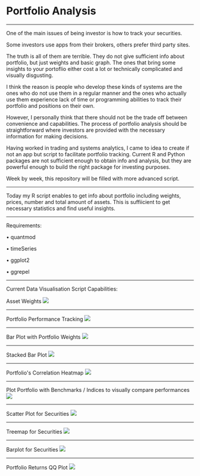 # Portfolio Analysis
_______________________________________________________________

One of the main issues of being investor is how to track your securities. 

Some investors use apps from their brokers, others prefer third party sites.

The truth is all of them are terrible. They do not give sufficient info about portfolio, but just weights and basic graph. The ones that bring some insights to your portoflio either cost a lot or technically complicated and visually disgusting. 

I think the reason is people who develop these kinds of systems are the ones who do not use them in a regular manner and the ones who actually use them experience lack of time or programming abilities to track their portfolio and positions on their own.  

However, I personally think that there should not be the trade off between convenience and capabilities. The process of portfolio analysis should be straightforward where investors are provided with the necessary information for making decisions. 

Having worked in trading and systems analytics, I came to idea to create if not an app but script to facilitate portfolio tracking. Current R and Python packages are not sufficient enough to obtain info and analysis, but they are powerful enough to build the right package for investing purposes.

Week by week, this repository will be filled with more advanced script.
_______________________________________________________________

Today my R script enables to get info about portfolio including weights, prices, number and total amount of assets. This is suffiicient to get necessary statistics and find useful insights.
_______________________________________________________________

Requirements:

• quantmod

• timeSeries

• ggplot2

• ggrepel
_______________________________________________________________

Current Data Visualisation Script Capabilities:

Asset Weights
![](https://github.com/vladislavpyatnitskiy/Portfolio_Analysis/blob/main/Portfolio%20Pie.jpeg?raw=true)
_______________________________________________________________

Portfolio Performance Tracking
![](https://github.com/vladislavpyatnitskiy/Portfolio_Analysis/blob/main/Portfolio%20Performance.jpeg?raw=true)
_______________________________________________________________

Bar Plot with Portfolio Weights 
![](https://github.com/vladislavpyatnitskiy/Portfolio_Analysis/blob/main/Plots/Portfolio%20Allocation%20Barplot.png?raw=true)
_______________________________________________________________

Stacked Bar Plot
![](https://github.com/vladislavpyatnitskiy/Portfolio_Analysis/blob/main/Plots/Stacked%20Bar%20Plot.jpeg?raw=true)
_______________________________________________________________

Portfolio's Correlation Heatmap
![](https://github.com/vladislavpyatnitskiy/Portfolio_Analysis/blob/main/Portfolio%20Correlations.jpeg?raw=true)
_______________________________________________________________

Plot Portfolio with Benchmarks / Indices to visually compare performances
![](https://github.com/vladislavpyatnitskiy/Portfolio_Analysis/blob/main/Plots/Comparison%20Plot.jpeg?raw=true)
_______________________________________________________________

Scatter Plot for Securities
![](https://github.com/vladislavpyatnitskiy/Portfolio_Analysis/blob/main/Plots/Scatter%20Plot.jpeg?raw=true)
_______________________________________________________________

Treemap for Securities
![](https://github.com/vladislavpyatnitskiy/Portfolio_Analysis/blob/main/Plots/Treemap%20Plot.jpeg?raw=true)
_______________________________________________________________

Barplot for Securities
![](https://github.com/vladislavpyatnitskiy/Portfolio_Analysis/blob/main/Plots/Portfolio%20Barplot.jpeg?raw=true)
_______________________________________________________________

Portfolio Returns QQ Plot
![](https://github.com/vladislavpyatnitskiy/Portfolio_Analysis/blob/main/Plots/Portfolio%20QQ%20Plot.jpeg?raw=true)
